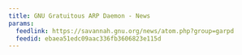 ```yaml
---
title: GNU Gratuitous ARP Daemon - News
params:
  feedlink: https://savannah.gnu.org/news/atom.php?group=garpd
  feedid: ebaea51edc09aac336fb3606823e115d
---
```

